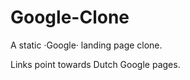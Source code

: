 # Google-Clone
A static ·Google· landing page clone. 

<p>
Links point towards Dutch Google pages.
</p>


